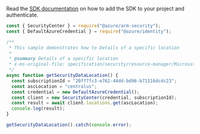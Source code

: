 Read the [SDK documentation](https://github.com/Azure/azure-sdk-for-js/blob/%40azure%2Farm-security_5.0.0/sdk/security/arm-security/README.md) on how to add the SDK to your project and authenticate.

```javascript
const { SecurityCenter } = require("@azure/arm-security");
const { DefaultAzureCredential } = require("@azure/identity");

/**
 * This sample demonstrates how to Details of a specific location
 *
 * @summary Details of a specific location
 * x-ms-original-file: specification/security/resource-manager/Microsoft.Security/preview/2015-06-01-preview/examples/Locations/GetLocation_example.json
 */
async function getSecurityDataLocation() {
  const subscriptionId = "20ff7fc3-e762-44dd-bd96-b71116dcdc23";
  const ascLocation = "centralus";
  const credential = new DefaultAzureCredential();
  const client = new SecurityCenter(credential, subscriptionId);
  const result = await client.locations.get(ascLocation);
  console.log(result);
}

getSecurityDataLocation().catch(console.error);
```

